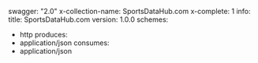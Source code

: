 swagger: "2.0"
x-collection-name: SportsDataHub.com
x-complete: 1
info:
  title: SportsDataHub.com
  version: 1.0.0
schemes:
- http
produces:
- application/json
consumes:
- application/json